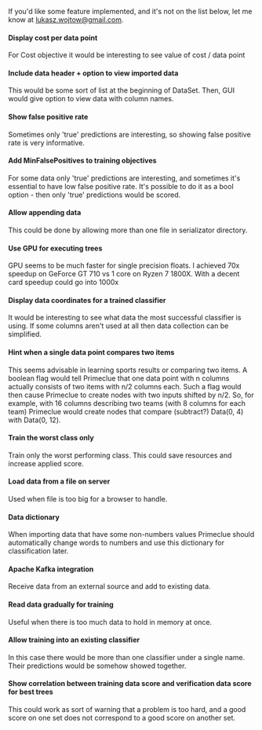 If you'd like some feature implemented, and it's not on the list below, 
let me know at [lukasz.wojtow@gmail.com](mailto:lukasz.wojtow@gmail.com).<br>

<h4>Display cost per data point</h4>
For Cost objective it would be interesting to see value of cost / data point

<h4>Include data header + option to view imported data</h4>
This would be some sort of list at the beginning of DataSet. Then, GUI would give option to view data with column names. 

<h4>Show false positive rate</h4>
Sometimes only 'true' predictions are interesting, so showing false positive rate is very informative.

<h4>Add MinFalsePositives to training objectives</h4>
For some data only 'true' predictions are interesting, and sometimes it's essential to have low false positive rate.
It's possible to do it as a bool option - then only 'true' predictions would be scored.
 
<h4>Allow appending data</h4>
This could be done by allowing more than one file in serializator directory.

<h4>Use GPU for executing trees</h4>
GPU seems to be much faster for single precision floats. I achieved 70x speedup on GeForce GT 710 vs 1 core on Ryzen 7 1800X. 
With a decent card speedup could go into 1000x

<h4>Display data coordinates for a trained classifier</h4>
It would be interesting to see what data the most successful classifier is using. If some columns
aren't used at all then data collection can be simplified.
    
<h4>Hint when a single data point compares two items</h4>
This seems advisable in learning sports results or comparing two items. A boolean flag would tell Primeclue that one data point
with n columns actually consists of two items with n/2 columns each. Such a flag would then cause Primeclue
to create nodes with two inputs shifted by n/2. So, for example, with 16 columns describing two teams (with 
8 columns for each team) Primeclue would create nodes that compare (subtract?) Data(0, 4) with Data(0, 12).

<h4>Train the worst class only</h4>
Train only the worst performing class. This could save resources and increase applied score.

<h4>Load data from a file on server</h4>
Used when file is too big for a browser to handle.

<h4>Data dictionary</h4>
When importing data that have some non-numbers values Primeclue should automatically change words to numbers and use
this dictionary for classification later.

<h4>Apache Kafka integration</h4>
Receive data from an external source and add to existing data.

<h4>Read data gradually for training</h4>
Useful when there is too much data to hold in memory at once. 

<h4>Allow training into an existing classifier</h4>
In this case there would be more than one classifier under a single name. Their predictions would be somehow showed 
together.

<h4>Show correlation between training data score and verification data score for best trees</h4>
This could work as sort of warning that a problem is too hard, and a good score on one set does not correspond to
a good score on another set. 
